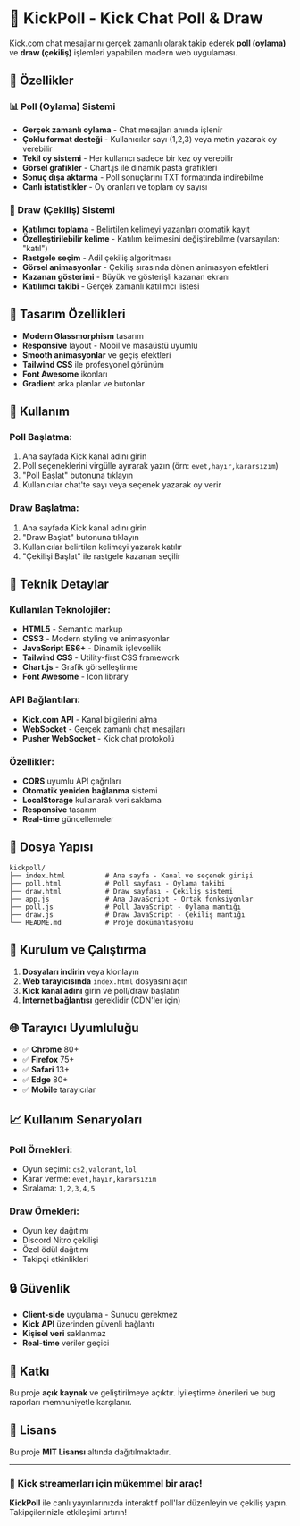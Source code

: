 # 🎯 KickPoll - Kick Chat Poll & Draw

Kick.com chat mesajlarını gerçek zamanlı olarak takip ederek **poll (oylama)** ve **draw (çekiliş)** işlemleri yapabilen modern web uygulaması.

## 🚀 Özellikler

### 📊 Poll (Oylama) Sistemi
- **Gerçek zamanlı oylama** - Chat mesajları anında işlenir
- **Çoklu format desteği** - Kullanıcılar sayı (1,2,3) veya metin yazarak oy verebilir
- **Tekil oy sistemi** - Her kullanıcı sadece bir kez oy verebilir
- **Görsel grafikler** - Chart.js ile dinamik pasta grafikleri
- **Sonuç dışa aktarma** - Poll sonuçlarını TXT formatında indirebilme
- **Canlı istatistikler** - Oy oranları ve toplam oy sayısı

### 🎲 Draw (Çekiliş) Sistemi
- **Katılımcı toplama** - Belirtilen kelimeyi yazanları otomatik kayıt
- **Özelleştirilebilir kelime** - Katılım kelimesini değiştirebilme (varsayılan: "katıl")
- **Rastgele seçim** - Adil çekiliş algoritması
- **Görsel animasyonlar** - Çekiliş sırasında dönen animasyon efektleri
- **Kazanan gösterimi** - Büyük ve gösterişli kazanan ekranı
- **Katılımcı takibi** - Gerçek zamanlı katılımcı listesi

## 🎨 Tasarım Özellikleri

- **Modern Glassmorphism** tasarım
- **Responsive** layout - Mobil ve masaüstü uyumlu
- **Smooth animasyonlar** ve geçiş efektleri
- **Tailwind CSS** ile profesyonel görünüm
- **Font Awesome** ikonları
- **Gradient** arka planlar ve butonlar

## 📱 Kullanım

### Poll Başlatma:
1. Ana sayfada Kick kanal adını girin
2. Poll seçeneklerini virgülle ayırarak yazın (örn: `evet,hayır,kararsızım`)
3. "Poll Başlat" butonuna tıklayın
4. Kullanıcılar chat'te sayı veya seçenek yazarak oy verir

### Draw Başlatma:
1. Ana sayfada Kick kanal adını girin
2. "Draw Başlat" butonuna tıklayın
3. Kullanıcılar belirtilen kelimeyi yazarak katılır
4. "Çekilişi Başlat" ile rastgele kazanan seçilir

## 🔧 Teknik Detaylar

### Kullanılan Teknolojiler:
- **HTML5** - Semantic markup
- **CSS3** - Modern styling ve animasyonlar
- **JavaScript ES6+** - Dinamik işlevsellik
- **Tailwind CSS** - Utility-first CSS framework
- **Chart.js** - Grafik görselleştirme
- **Font Awesome** - Icon library

### API Bağlantıları:
- **Kick.com API** - Kanal bilgilerini alma
- **WebSocket** - Gerçek zamanlı chat mesajları
- **Pusher WebSocket** - Kick chat protokolü

### Özellikler:
- **CORS** uyumlu API çağrıları
- **Otomatik yeniden bağlanma** sistemi
- **LocalStorage** kullanarak veri saklama
- **Responsive** tasarım
- **Real-time** güncellemeler

## 📂 Dosya Yapısı

```
kickpoll/
├── index.html          # Ana sayfa - Kanal ve seçenek girişi
├── poll.html           # Poll sayfası - Oylama takibi
├── draw.html           # Draw sayfası - Çekiliş sistemi
├── app.js              # Ana JavaScript - Ortak fonksiyonlar
├── poll.js             # Poll JavaScript - Oylama mantığı
├── draw.js             # Draw JavaScript - Çekiliş mantığı
└── README.md           # Proje dokümantasyonu
```

## 🚦 Kurulum ve Çalıştırma

1. **Dosyaları indirin** veya klonlayın
2. **Web tarayıcısında** `index.html` dosyasını açın
3. **Kick kanal adını** girin ve poll/draw başlatın
4. **İnternet bağlantısı** gereklidir (CDN'ler için)

## 🌐 Tarayıcı Uyumluluğu

- ✅ **Chrome** 80+
- ✅ **Firefox** 75+
- ✅ **Safari** 13+
- ✅ **Edge** 80+
- ✅ **Mobile** tarayıcılar

## 📈 Kullanım Senaryoları

### Poll Örnekleri:
- Oyun seçimi: `cs2,valorant,lol`
- Karar verme: `evet,hayır,kararsızım`
- Sıralama: `1,2,3,4,5`

### Draw Örnekleri:
- Oyun key dağıtımı
- Discord Nitro çekilişi
- Özel ödül dağıtımı
- Takipçi etkinlikleri

## 🔒 Güvenlik

- **Client-side** uygulama - Sunucu gerekmez
- **Kick API** üzerinden güvenli bağlantı
- **Kişisel veri** saklanmaz
- **Real-time** veriler geçici

## 🤝 Katkı

Bu proje **açık kaynak** ve geliştirilmeye açıktır. İyileştirme önerileri ve bug raporları memnuniyetle karşılanır.

## 📄 Lisans

Bu proje **MIT Lisansı** altında dağıtılmaktadır.

---

### 🎉 **Kick streamerları için mükemmel bir araç!**

**KickPoll** ile canlı yayınlarınızda interaktif poll'lar düzenleyin ve çekiliş yapın. Takipçilerinizle etkileşimi artırın!
